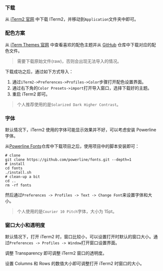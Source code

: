 ### 下载

从 [iTerm2 官网](http://www.iterm2.com/) 中下载 ITerm2，并移动到`Application`文件夹中即可。

### 配色方案

从 [iTerm Themes 官网](http://iterm2colorschemes.com/) 中查看喜欢的配色主题并从 [GitHub](https://github.com/mbadolato/iTerm2-Color-Schemes/tree/master/schemes) 仓库中下载对应的配色文件。

> 需要下载原始文件(raw)，否则会出现无法导入的情况。

下载成功之后，通过如下方式导入：

1. 通过`iTerm2->Preferences->Profiles->Color`步骤打开配色设置界面。
2. 通过右下角的`Color Presets->import`打开导入窗口，选择下载好的主题。
3. 重启 iTerm2 即可。

> 个人推荐使用的是`Solarized Dark Higher Contrast`。

### 字体

默认情况下，iTerm2 使用的字体可能显示效果并不好，可以考虑安装 Powerline 字体。

从[Powerline Fonts](https://github.com/powerline/fonts)仓库中下载项目之后，使用项目中的脚本安装即可：

```shell
# clone
git clone https://github.com/powerline/fonts.git --depth=1
# install
cd fonts
./install.sh
# clean-up a bit
cd ..
rm -rf fonts
```

然后通过`Preferences -> Profiles -> Text -> Change Font`来设置字体和大小。

> 个人使用的是`Courier 10 Pitch`字体，大小为 15pt。

### 窗口大小和透明度

默认情况下，打开 iTerm2 时，窗口比较小，可以设置打开时默认的窗口大小。通过`Preferences -> Profiles -> Window`打开窗口设置界面。

调整 Transparency 即可调整 iTerm2 窗口的透明度。

设置 Columns 和 Rows 的数值大小即可调整打开 iTerm2 时窗口的大小。



